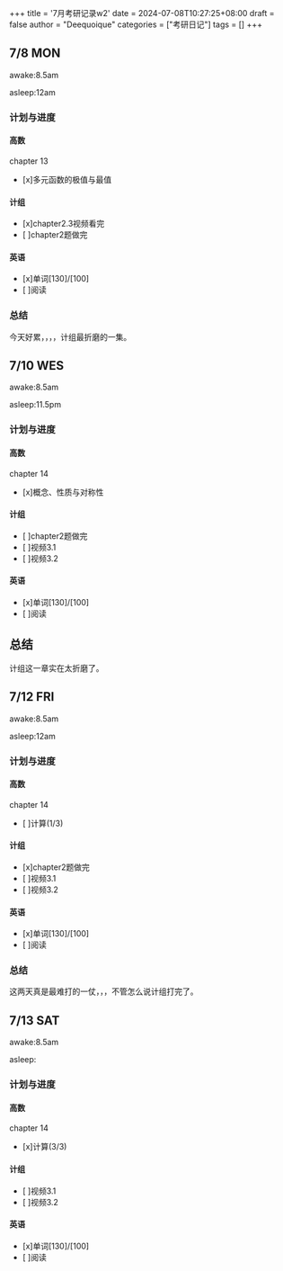 +++
title = '7月考研记录w2'
date = 2024-07-08T10:27:25+08:00
draft = false
author = "Deequoique"
categories = ["考研日记"]
tags = []
+++
## 7/8 MON
awake:8.5am

asleep:12am
### 计划与进度
#### 高数
chapter 13
- [x]多元函数的极值与最值
#### 计组
- [x]chapter2.3视频看完
- [ ]chapter2题做完
#### 英语
- [x]单词[130]/[100] 
- [ ]阅读

### 总结
今天好累，，，，计组最折磨的一集。

## 7/10 WES
awake:8.5am

asleep:11.5pm
### 计划与进度
#### 高数
chapter 14
- [x]概念、性质与对称性
#### 计组
- [ ]chapter2题做完
- [ ]视频3.1
- [ ]视频3.2

#### 英语
- [x]单词[130]/[100] 
- [ ]阅读

## 总结
计组这一章实在太折磨了。

## 7/12 FRI
awake:8.5am

asleep:12am
### 计划与进度
#### 高数
chapter 14
- [ ]计算(1/3)
#### 计组
- [x]chapter2题做完
- [ ]视频3.1
- [ ]视频3.2

#### 英语
- [x]单词[130]/[100] 
- [ ]阅读
### 总结
这两天真是最难打的一仗，，，不管怎么说计组打完了。

## 7/13 SAT
awake:8.5am

asleep:
### 计划与进度
#### 高数
chapter 14
- [x]计算(3/3)
#### 计组
- [ ]视频3.1
- [ ]视频3.2

#### 英语
- [x]单词[130]/[100] 
- [ ]阅读